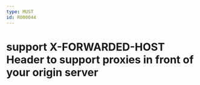 ```yaml
---
type: MUST
id: R000044
---
```


# support X-FORWARDED-HOST Header to support proxies in front of your origin server
